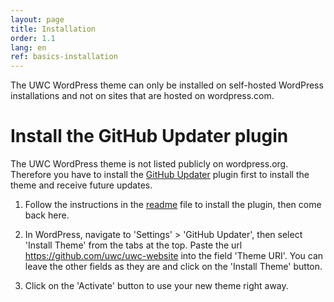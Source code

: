 ```yaml
---
layout: page
title: Installation
order: 1.1
lang: en
ref: basics-installation
---
```






<p class="message">The UWC WordPress theme can only be installed on self-hosted WordPress installations and not on sites that are hosted on wordpress.com.</p>

# Install the GitHub Updater plugin

The UWC WordPress theme is not listed publicly on wordpress.org. Therefore you have to install the [GitHub Updater](https://github.com/afragen/github-updater) plugin first to install the theme and receive future updates.

1. Follow the instructions in the [readme](https://github.com/afragen/github-updater#upload) file to install the plugin, then come back here.

2. In WordPress, navigate to 'Settings' > 'GitHub Updater', then select 'Install Theme' from the tabs at the top.
Paste the url https://github.com/uwc/uwc-website into the field 'Theme URI'. You can leave the other fields as they are and click on the 'Install Theme' button.

3. Click on the 'Activate' button to use your new theme right away.
